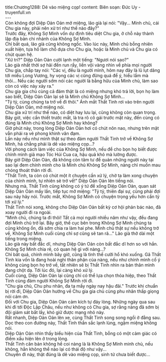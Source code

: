 title:Chương1288: Dê vào miệng cọp!
content:
Biên soạn: Đức Uy - truyenfull.vn<br>---<br>Còn không đợi Diệp Oản Oản mở miệng, lão già lại nói: "Vậy... Minh chủ, cái Chu gia này, phải nên xử trí như thế nào đây?"<br>Trước đây, Không Sợ Minh vốn dự định tiêu diệt Chu gia, ở chỗ này thành lập địa bàn chi nhánh của Không Sợ Minh.<br>Chỉ bất quá, lão già cũng không ngốc. Vào lúc này, Minh chủ bỗng nhiên xuất hiện, tựa hồ làm chỗ dựa cho Chu gia, hoặc là Minh chủ và Chu gia có chút quan hệ.<br>"Xử trí?" Diệp Oản Oản cười lạnh một tiếng: "Ngươi nói sao?"<br>Lão già nhất thời sợ hãi đến run rẩy, liền vội vàng nhìn về phía mọi người Chu gia, chắp tay nói: "Các vị, đều là người mình, hôm nay đây là lũ lụt dâng tới miếu Long Vương, hy vọng các vị cũng đừng quá để ý, hiểu lầm mà thôi… Nếu các người sớm nói các người là bằng hữu của Minh chủ, làm sao còn có việc này xảy ra."<br>Chu gia gia chủ cùng cả đám thật là có miệng nhưng khó trả lời, bọn họ làm sao biết, Diệp Oản Oản lại sẽ là Minh chủ Không Sợ Minh...<br>"Tỷ tỷ, cùng chúng ta trở về đi thôi." Ánh mắt Thất Tinh rơi vào trên người Diệp Oản Oản, mở miệng nói.<br>Chu gia xử trí như thế nào, có diệt hay lưu lại, cũng không còn quan trọng. Bây giờ, việc cần thiết trước mắt, là tra rõ cô gái trước mặt này, đến cùng có đúng là Minh chủ Không Sợ Minh hay không?<br>Giờ phút này, trong lòng Diệp Oản Oản hơi có chút nôn nao, nhưng trên mặt vẫn phải ra vẻ phong khinh vân đạm.<br>Lần này nếu như mình thật sự theo đám người Thất Tinh trở về Không Sợ Minh, há chẳng phải là dê vào miệng cọp...?<br>Với phong cách làm việc của Không Sợ Minh, nếu để cho bọn họ biết được chính mình giả mạo Tóc Húi Cua ca, hậu quả khó mà lường được.<br>Bây giờ Diệp Oản Oản, đã không còn tâm tư để quản những người này tại sao lại đem chính mình cho là Minh chủ Không Sợ Minh, nàng chỉ muốn mau chóng thoát thân rời đi.<br>"Thất Tinh, ta còn có chút một ít chuyện cần xử lý, chờ ta làm xong chuyện của chính mình, tự nhiên sẽ trở về!" Diệp Oản Oản lên tiếng nói.<br>Nhưng mà, Thất Tinh cũng không có ý tứ để xổng Diệp Oản Oản, quan sát Diệp Oản Oản mấy lần, tiếp tục mở miệng: "Tỷ tỷ, thiên đại sự, cũng phải đợi sau này hãy nói. Trước mắt, Không Sợ Minh có chuyện trọng yếu hơn cần tỷ tới xử lý."<br>Thất Tinh nói xong, không cho Diệp Oản Oản bất kỳ cơ hội phản bác nào, đã xoay người đi ra ngoài.<br>"Minh chủ, chúng ta đi thôi! Tất cả mọi người nhiều năm như vậy, đều đang đợi Minh chủ trở lại. Bây giờ, thế cục bên trong Không Sợ Minh chúng ta cũng không ổn, đã sớm chia ra làm hai phe. Minh chủ thật sự nếu không trở về, Không Sợ Minh cuối cùng chỉ sợ cũng sẽ tan rã..." Lão già thở dài một tiếng trong miệng.<br>Lão già này bất đắc dĩ, nhưng Diệp Oản Oản còn bất đắc dĩ hơn so với hắn.<br>Không Sợ Minh chia rẽ, có quan hệ gì với nàng…?<br>Chỉ bất quá, chính mình bây giờ, cũng là tình thế cưỡi hổ khó xuống. Gã Thất Tinh kia vốn là đang hoài nghi thân phận của nàng, nếu như chính mình cố ý không cùng bọn họ trở về, tất nhiên sẽ bị Thất Tinh nhìn ra bản thân mình đang chột dạ. Tới lúc đó, lại càng khó xử lý.<br>Cuối cùng, Diệp Oản Oản lại cũng chỉ có thể lựa chọn thỏa hiệp, theo Thất Tinh cùng đám người Không Sợ Minh rời đi.<br>"Chu gia chủ, Chu phu nhân, đa tạ mấy ngày nay hậu đãi." Trước khi chuẩn bị rời đi, Diệp Oản Oản hướng về Chu gia gia chủ cùng phu nhân thấp giọng nói cám ơn.<br>Đối với Chu gia, Diệp Oản Oản cảm kích tự đáy lòng. Những ngày qua sau khi đi tới Độc Lập Châu, nếu như không có Chu gia, sợ rằng nàng đã sớm bị đội giám sát bắt lấy, khó giữ được mạng nhỏ này.<br>Rất nhanh, Diệp Oản Oản lên xe, cùng Thất Tinh song song ngồi ở đằng sau.<br>Dọc theo con đường này, Thất Tinh thần sắc lạnh lùng, ngậm miệng không nói.<br>Diệp Oản Oản nhìn thấy biểu hiện của Thất Tinh, bỗng có một cảm giác có điềm xấu hiện lên ở trong lòng.<br>Thất Tinh căn bản không hề coi nàng là là Không Sợ Minh minh chủ, nếu không, hẳn không thể nào lại có thái độ như vậy...<br>Chuyến đi này, thật đúng là dê vào miệng cọp, sinh tử chưa biết được...
